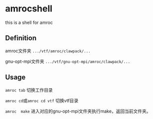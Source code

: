 # amrocshell

this is a shell for amroc

Definition
---

amroc文件夹  `.../vtf/amroc/clawpack/...`

gnu-opt-mpi文件夹  `.../vtf/gnu-opt-mpi/amroc/clawpack/...`

Usage
---

`amroc tab`  切换工作目录

`amroc cd`或`amroc cd vtf`  切换vtf目录

`amroc  make`  进入对应的gnu-opt-mpi文件夹执行make，返回当前文件夹。


